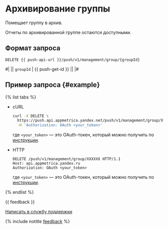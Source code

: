 # Архивирование группы

Помещает группу в архив.

Отчеты по архивированной группе остаются доступными.

## Формат запроса

```
DELETE {{ push-api-url }}/push/v1/management/group/{groupId}
```

#|
|| `groupId` | {{ push-get-id }} ||
|#

## Пример запроса {#example}

{% list tabs %}

- cURL

  ```bash translate=no
  curl -X DELETE \
    https://push.api.appmetrica.yandex.net/push/v1/management/group/XXXXXX \
    -H 'Authorization: OAuth <your_token>'
  ```

  где `<your_token>` — это OAuth-токен, который можно получить по [инструкции](../intro/authorization.md#get-oauth-token).

- HTTP

  ```http translate=no
  DELETE /push/v1/management/group/XXXXXX HTTP/1.1
  Host: api.appmetrica.yandex.ru
  Authorization: OAuth <your_token>
  ```

  где `<your_token>` — это OAuth-токен, который можно получить по [инструкции](../intro/authorization.md#get-oauth-token).

{% endlist %}

{{ feedback }}

<a href="../../troubleshooting/feedback-new.html">
  <span class="button">Написать в службу поддержки</span>
</a>

{% include notitle [feedback](../../_includes/feedback-button.md) %}
